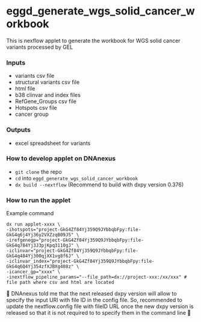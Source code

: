# eggd_generate_wgs_solid_cancer_workbook
This is nexflow applet to generate the workbook for WGS solid cancer variants processed by GEL

### Inputs
- variants csv file
- structural variants csv file
- html file
- b38 clinvar and index files
- RefGene_Groups csv file
- Hotspots csv file
- cancer group

### Outputs
- excel spreadsheet for variants

### How to develop applet on DNAnexus
- `git clone` the repo
- `cd` into `eggd_generate_wgs_solid_cancer_workbook`
- `dx build --nextflow` (Recommend to build with dxpy version 0.376)

### How to run the applet
Example command
```
dx run applet-xxxx \
-ihotspots="project-GkG4Zf84Yj359Q9JYbbqbFpy:file-GkG4q6j4Yj36y2VXZzqB09J5" \
-irefgenegp="project-GkG4Zf84Yj359Q9JYbbqbFpy:file-GkG4q784Yj3J3pjKpq3110gJ" \
-iclinvar="project-GkG4Zf84Yj359Q9JYbbqbFpy:file-GkG4q484Yj300qjXX1vg8f6J" \
-iclinvar_index="project-GkG4Zf84Yj359Q9JYbbqbFpy:file-GkG4q6Q4Yj354zfXJBXg408z" \
-icancer_gp="xxxx" \
-inextflow_pipeline_params="--file_path=dx://project-xxx:/xx/xxx" # file path where csv and html are located
```

:triangular_flag_on_post: DNAnexus told me that the next released dxpy version will allow to specify the input URI with file ID in the config file. So, recommended to update the nextflow.config file with fileID URL once the new dxpy version is released so that it is not required to to specify them in the command line :triangular_flag_on_post:

